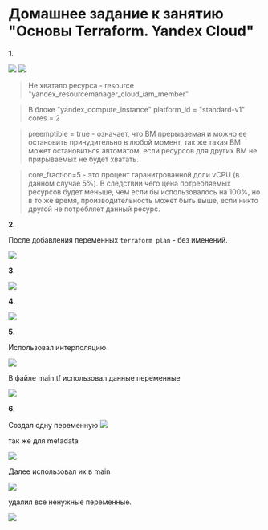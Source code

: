 # Домашнее задание к занятию "Основы Terraform. Yandex Cloud"
**1**.

![](https://github.com/lukoshkovve/NetologyDevOps/blob/main/TF2/foto/2.JPG)
![](https://github.com/lukoshkovve/NetologyDevOps/blob/main/TF2/foto/1.JPG)

> Не хватало ресурса - resource "yandex_resourcemanager_cloud_iam_member"

> В блоке "yandex_compute_instance" 
platform_id = "standard-v1"
cores         = 2

> preemptible = true - означает, что ВМ прерываемая и можно ее остановить принудительно в любой момент, так же такая ВМ может остановиться автоматом, если ресурсов для других ВМ не прирываемых не будет хватать.

> core_fraction=5 - это процент гаранитрованной доли vCPU (в данном случае 5%). В следствии чего цена потребляемых ресурсов будет меньше, чем если бы использовалось на 100%, но в то же время, производительность может быть выше, если никто другой не потребляет данный ресурс.




**2**.	

После добавления переменных `terraform plan` - без именений.

![](https://github.com/lukoshkovve/NetologyDevOps/blob/main/TF2/foto/3.JPG)



**3**.	

![](https://github.com/lukoshkovve/NetologyDevOps/blob/main/TF2/foto/4.JPG)


**4**.	

![](https://github.com/lukoshkovve/NetologyDevOps/blob/main/TF2/foto/4.JPG)

**5**.	

Использовал интерполяцию

![](https://github.com/lukoshkovve/NetologyDevOps/blob/main/TF2/foto/10.JPG)

В файле main.tf использовал данные переменные

![](https://github.com/lukoshkovve/NetologyDevOps/blob/main/TF2/foto/11.JPG)

**6**.	

Создал одну переменную 
![](https://github.com/lukoshkovve/NetologyDevOps/blob/main/TF2/foto/12.JPG)

так же для metadata

![](https://github.com/lukoshkovve/NetologyDevOps/blob/main/TF2/foto/13.JPG)

Далее использовал их в main

![](https://github.com/lukoshkovve/NetologyDevOps/blob/main/TF2/foto/14.JPG)

удалил все ненужные переменные.

![](https://github.com/lukoshkovve/NetologyDevOps/blob/main/TF2/foto/9.JPG)

